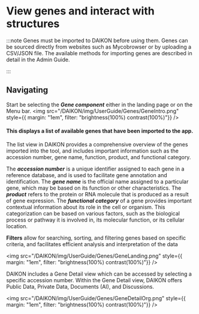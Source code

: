 # View genes and interact with structures

:::note
Genes must be imported to DAIKON before using them. Genes can be sourced directly from websites such as Mycobrowser or by uploading a CSV/JSON file. The available methods for importing genes are described in detail in the Admin Guide.

:::

## Navigating

Start be selecting the ***Gene component*** either in the landing page or on the Menu bar.
<img
src="/DAIKON/img/UserGuide/Genes/GeneIntro.png"
style={{ margin: "1em", filter: "brightness(100%) contrast(100%)"}}
/>

#### This displays a list of available genes that have been imported to the app.
The list view in DAIKON provides a comprehensive overview of the genes imported into the tool, and includes important information such as the accession number, gene name, function, product, and functional category.

The ***accession number*** is a unique identifier assigned to each gene in a reference database, and is used to facilitate gene annotation and identification. The ***gene name*** is the official name assigned to a particular gene, which may be based on its function or other characteristics. The ***product*** refers to the protein or RNA molecule that is produced as a result of gene expression.
The ***functional category*** of a gene provides important contextual information about its role in the cell or organism. This categorization can be based on various factors, such as the biological process or pathway it is involved in, its molecular function, or its cellular location.

**Filters** allow for searching, sorting, and filtering genes based on specific criteria, and facilitates efficient analysis and interpretation of the data

<img
src="/DAIKON/img/UserGuide/Genes/GeneLanding.png"
style={{ margin: "1em", filter: "brightness(100%) contrast(100%)"}}
/>

DAIKON includes a Gene Detail view which can be accessed by selecting a specific accession number. Within the Gene Detail view, DAIKON offers Public Data, Private Data, Documents (AI), and Discussions.  

<img
src="/DAIKON/img/UserGuide/Genes/GeneDetailOrg.png"
style={{ margin: "1em", filter: "brightness(100%) contrast(100%)"}}
/>